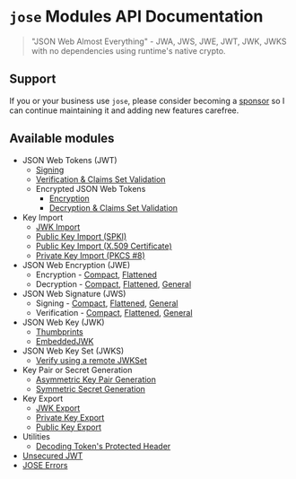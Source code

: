 # `jose` Modules API Documentation

> "JSON Web Almost Everything" - JWA, JWS, JWE, JWT, JWK, JWKS with no dependencies using runtime's native crypto.

## Support

If you or your business use `jose`, please consider becoming a [sponsor][support-sponsor] so I can continue maintaining it and adding new features carefree.

## Available modules

- JSON Web Tokens (JWT)
  - [Signing](https://github.com/panva/jose/blob/v4.0.4/docs/classes/jwt_sign.SignJWT.md#readme)
  - [Verification & Claims Set Validation](https://github.com/panva/jose/blob/v4.0.4/docs/functions/jwt_verify.jwtVerify.md#readme)
  - Encrypted JSON Web Tokens
    - [Encryption](https://github.com/panva/jose/blob/v4.0.4/docs/classes/jwt_encrypt.EncryptJWT.md#readme)
    - [Decryption & Claims Set Validation](https://github.com/panva/jose/blob/v4.0.4/docs/functions/jwt_decrypt.jwtDecrypt.md#readme)
- Key Import
  - [JWK Import](https://github.com/panva/jose/blob/v4.0.4/docs/functions/key_import.importJWK.md#readme)
  - [Public Key Import (SPKI)](https://github.com/panva/jose/blob/v4.0.4/docs/functions/key_import.importSPKI.md#readme)
  - [Public Key Import (X.509 Certificate)](https://github.com/panva/jose/blob/v4.0.4/docs/functions/key_import.importX509.md#readme)
  - [Private Key Import (PKCS #8)](https://github.com/panva/jose/blob/v4.0.4/docs/functions/key_import.importPKCS8.md#readme)
- JSON Web Encryption (JWE)
  - Encryption - [Compact](https://github.com/panva/jose/blob/v4.0.4/docs/classes/jwe_compact_encrypt.CompactEncrypt.md#readme), [Flattened](https://github.com/panva/jose/blob/v4.0.4/docs/classes/jwe_flattened_encrypt.FlattenedEncrypt.md#readme)
  - Decryption - [Compact](https://github.com/panva/jose/blob/v4.0.4/docs/functions/jwe_compact_decrypt.compactDecrypt.md#readme), [Flattened](https://github.com/panva/jose/blob/v4.0.4/docs/functions/jwe_flattened_decrypt.flattenedDecrypt.md#readme), [General](https://github.com/panva/jose/blob/v4.0.4/docs/functions/jwe_general_decrypt.generalDecrypt.md#readme)
- JSON Web Signature (JWS)
  - Signing - [Compact](https://github.com/panva/jose/blob/v4.0.4/docs/classes/jws_compact_sign.CompactSign.md#readme), [Flattened](https://github.com/panva/jose/blob/v4.0.4/docs/classes/jws_flattened_sign.FlattenedSign.md#readme), [General](https://github.com/panva/jose/blob/v4.0.4/docs/classes/jws_general_sign.GeneralSign.md#readme)
  - Verification - [Compact](https://github.com/panva/jose/blob/v4.0.4/docs/functions/jws_compact_verify.compactVerify.md#readme), [Flattened](https://github.com/panva/jose/blob/v4.0.4/docs/functions/jws_flattened_verify.flattenedVerify.md#readme), [General](https://github.com/panva/jose/blob/v4.0.4/docs/functions/jws_general_verify.generalVerify.md#readme)
- JSON Web Key (JWK)
  - [Thumbprints](https://github.com/panva/jose/blob/v4.0.4/docs/functions/jwk_thumbprint.calculateJwkThumbprint.md#readme)
  - [EmbeddedJWK](https://github.com/panva/jose/blob/v4.0.4/docs/functions/jwk_embedded.EmbeddedJWK.md#readme)
- JSON Web Key Set (JWKS)
  - [Verify using a remote JWKSet](https://github.com/panva/jose/blob/v4.0.4/docs/functions/jwks_remote.createRemoteJWKSet.md#readme)
- Key Pair or Secret Generation
  - [Asymmetric Key Pair Generation](https://github.com/panva/jose/blob/v4.0.4/docs/functions/key_generate_key_pair.generateKeyPair.md#readme)
  - [Symmetric Secret Generation](https://github.com/panva/jose/blob/v4.0.4/docs/functions/key_generate_secret.generateSecret.md#readme)
- Key Export
  - [JWK Export](https://github.com/panva/jose/blob/v4.0.4/docs/functions/key_export.exportJWK.md#readme)
  - [Private Key Export](https://github.com/panva/jose/blob/v4.0.4/docs/functions/key_export.exportPKCS8.md#readme)
  - [Public Key Export](https://github.com/panva/jose/blob/v4.0.4/docs/functions/key_export.exportSPKI.md#readme)
- Utilities
  - [Decoding Token's Protected Header](https://github.com/panva/jose/blob/v4.0.4/docs/functions/util_decode_protected_header.decodeProtectedHeader.md#readme)
- [Unsecured JWT](https://github.com/panva/jose/blob/v4.0.4/docs/classes/jwt_unsecured.UnsecuredJWT.md#readme)
- [JOSE Errors](https://github.com/panva/jose/blob/v4.0.4/docs/modules/util_errors.md#readme)

[support-sponsor]: https://github.com/sponsors/panva
